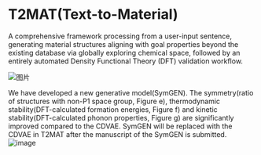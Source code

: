 # T2MAT(Text-to-Material)


  A comprehensive framework processing from a user-input sentence, generating material structures aligning with goal properties beyond the existing database via globally exploring chemical space, followed by an entirely automated Density Functional Theory (DFT) validation workflow.
  
  
![图片](https://github.com/szl666/T2MAT/assets/44625390/d5949dce-34d3-481f-9f39-eac0ce534625)

We have developed a new generative model(SymGEN). The symmetry(ratio of structures with non-P1 space group, Figure e), thermodynamic stability(DFT-calculated formation energies, Figure f) and kinetic stability(DFT-calculated phonon properties, Figure g) are significantly improved compared to the CDVAE. SymGEN will be replaced with the CDVAE in T2MAT after the manuscript of the SymGEN is submitted.
![image](https://github.com/szl666/inverse_design/assets/44625390/0e5c0aff-6840-4cd6-a5a9-df32d1613f3b)
